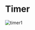 # Timer


![timer1](https://github.com/Alberto21-boop/Timer/assets/85910024/109fc16a-1174-4548-8d16-bcb7f04d0a56)
